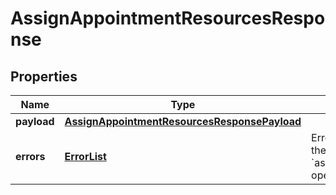 
# AssignAppointmentResourcesResponse

## Properties
Name | Type | Description | Notes
------------ | ------------- | ------------- | -------------
**payload** | [**AssignAppointmentResourcesResponsePayload**](AssignAppointmentResourcesResponsePayload.md) |  |  [optional]
**errors** | [**ErrorList**](ErrorList.md) | Errors occurred during during the &#x60;assignAppointmentResources&#x60; operation. |  [optional]



